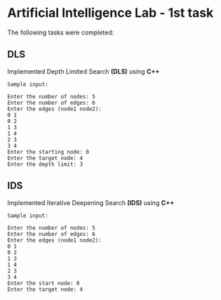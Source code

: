 # Artificial Intelligence Lab - 1st task

The following tasks were completed:

## DLS

Implemented Depth Limited Search **(DLS)** using **C++**

`Sample input:`

```
Enter the number of nodes: 5
Enter the number of edges: 6
Enter the edges (node1 node2):
0 1
0 2
1 3
1 4
2 3
3 4
Enter the starting node: 0
Enter the target node: 4
Enter the depth limit: 3
```

## IDS

Implemented Iterative Deepening Search **(IDS)** using **C++**

`Sample input:`

```
Enter the number of nodes: 5
Enter the number of edges: 6
Enter the edges (node1 node2):
0 1
0 2
1 3
1 4
2 3
3 4
Enter the start node: 0
Enter the target node: 4
```
